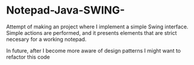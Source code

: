 # Notepad-Java-SWING-

Attempt of making an project where I implement a simple Swing interface.
Simple actions are performed, and it presents elements that are strict necesary for a working notepad.

In future, after I become more aware of design patterns I might want to refactor this code
